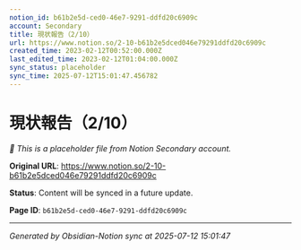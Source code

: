 ```yaml
---
notion_id: b61b2e5d-ced0-46e7-9291-ddfd20c6909c
account: Secondary
title: 現状報告（2/10）
url: https://www.notion.so/2-10-b61b2e5dced046e79291ddfd20c6909c
created_time: 2023-02-12T00:52:00.000Z
last_edited_time: 2023-02-12T01:04:00.000Z
sync_status: placeholder
sync_time: 2025-07-12T15:01:47.456782
---
```


# 現状報告（2/10）

*🔄 This is a placeholder file from Notion Secondary account.*

**Original URL**: https://www.notion.so/2-10-b61b2e5dced046e79291ddfd20c6909c

**Status**: Content will be synced in a future update.

**Page ID**: `b61b2e5d-ced0-46e7-9291-ddfd20c6909c`

---

*Generated by Obsidian-Notion sync at 2025-07-12 15:01:47*
